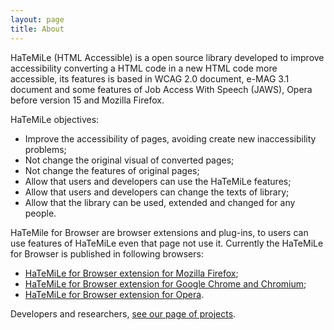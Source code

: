 ```yaml
---
layout: page
title: About
---
```


HaTeMiLe (HTML Accessible) is a open source library developed to improve accessibility converting a HTML code in a new HTML code more accessible, its features is based in WCAG 2.0 document, e-MAG 3.1 document and some features of Job Access With Speech (JAWS), Opera before version 15 and Mozilla Firefox.

HaTeMiLe objectives:
* Improve the accessibility of pages, avoiding create new inaccessibility problems;
* Not change the original visual of converted pages;
* Not change the features of original pages;
* Allow that users and developers can use the HaTeMiLe features;
* Allow that users and developers can change the texts of library;
* Allow that the library can be used, extended and changed for any people.

HaTeMile for Browser are browser extensions and plug-ins, to users can use features of HaTeMiLe even that page not use it. Currently the HaTeMiLe for Browser is published in following browsers:
* [HaTeMiLe for Browser extension for Mozilla Firefox](https://addons.mozilla.org/en-US/firefox/addon/hatemile-for-browser/);
* [HaTeMiLe for Browser extension for Google Chrome and Chromium](https://chrome.google.com/webstore/detail/hatemile-for-browser/cgmocdadonifbjlfaeedjdlhghkpfcok);
* [HaTeMiLe for Browser extension for Opera](https://addons.opera.com/en/extensions/details/hatemile-for-browser/).

Developers and researchers, [see our page of projects](/projects).
